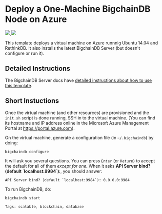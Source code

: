 # Deploy a One-Machine BigchainDB Node on Azure

<a href="https://portal.azure.com/#create/Microsoft.Template/uri/https%3A%2F%2Fraw.githubusercontent.com%2FTVDKoni%2Fazure-quickstart-templates%2Fmaster%2Fbigchaindb-on-ubuntu%2Fazuredeploy.json" target="_blank">
<img src="http://azuredeploy.net/deploybutton.png"/>
</a>
<a href="http://armviz.io/#/?load=https%3A%2F%2Fraw.githubusercontent.com%2FTVDKoni%2Fazure-quickstart-templates%2Fmaster%2Fbigchaindb-on-ubuntu%2Fazuredeploy.json" target="_blank">
<img src="http://armviz.io/visualizebutton.png"/>
</a>

This template deploys a virtual machine on Azure runnnig Ubuntu 14.04 and RethinkDB. It also installs the latest BigchainDB Server (but doesn't configure or run it).


## Detailed Instructions

The BigchainDB Server docs have [detailed instructions about how to use this template](https://docs.bigchaindb.com/projects/server/en/master/appendices/azure-quickstart-template.html).


## Short Instuctions

Once the virtual machine (and other resources) are provisioned and the `init.sh` script is done running, SSH in to the virtual machine. (You can find its hostname and IP address online in the Microsoft Azure Management Portal at https://portal.azure.com).

On the virtual machine, generate a configuration file (in `~/.bigchaindb`) by doing:
```text
bigchaindb configure
```
It will ask you several questions. You can press `Enter` (or `Return`) to accept the default for all of them *except for one*. When it asks **API Server bind? (default \`localhost:9984\`):**, you should answer:
```text
API Server bind? (default `localhost:9984`): 0.0.0.0:9984
```

To run BigchainDB, do:
```text
bigchaindb start
```

`Tags: scalable, blockchain, database`
